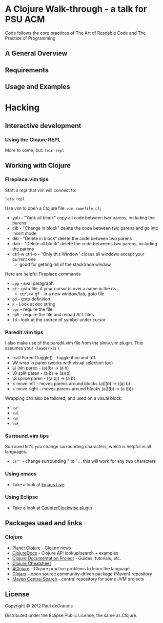 A Clojure Walk-through - a talk for PSU ACM
============================================
Code follows the core practices of The Art of Readable Code and The Practice of Programming 


A General Overview
-------------------


Requirements
------------


Usage and Examples
------------------


Hacking
=======

Interactive development
------------------------

### Using the Clojure REPL

More to come, but: `lein repl`

Working with Clojure
--------------------
### Fireplace.vim tips

Start a repl that vim will connect to:

    lein repl

Use vim to open a Clojure file: `vim somefile.clj`

 * yab - "Yank all block" copy all code between two parens, including the parens
 * cib - "Change in block" delete the code between two parens and go into insert mode
 * dib - "Delete in block" delete the code between two parens
 * dab - "Delete all block" delete the code betweens two parens, including the parens
 * ctrl-w ctrl-o - "Only this Window" closes all windows except your current one
   * good for getting rid of the stacktrace window

Here are helpful Fireplace commands

 * `cpp` - eval paragraph
 * `gf`  - goto file, if your cursor is over a name in the ns
   * `ctrl+w gf` - in a new window/tab, goto file
 * `gd`  - goto definition
 * `K`   - Look at doc string
 * `cpr` - require the file
 * `cpR` - require the file and reload *ALL* files
 * `[d`  - look at the source of symbol under cursor

### Paredit.vim tips

I also make use of the paredit.vim file from the slimv.vim plugin. This assumes your `<leader>` is `\`

 * :call PareditToggle() - toggle it on and off.
 * \W wrap in paren (works with visual selection too)
 * \J join paren - (a)(b) -> (a b)
 * \O split paren - (a b) -> (a)(b)
 * \S splice paren - ((a b)) -> (a b)
 * \< move left - moves parens around blocks (a)|(b) -> ((a) b)
 * \> move right - moves parens around blocks (a|)(b) -> (a (b))

Wrapping can also be tailored, and used on a visual block:

 * `\w"`
 * `\w[`
 * `\w(`
 * `\w{`

### Surround.vim tips

Surround let's you change surrounding characters, which is helpful in all languages.

 * `cs"'` - change surrounding " to '  ... this will work for any two characters


### Using emacs

 * Take a look at [Emacs Live](https://github.com/overtone/emacs-live)


### Using Eclipse

 * Take a look at [CounterClockwise plugin](http://code.google.com/p/counterclockwise/)


Packages used and links
-----------------------

### Clojure

 * [Planet Clojure](http://clojure.in/) - Clojure news
 * [ClojureDocs](http://clojuredocs.org/quickref/Clojure%20Core) - Clojure API lookup/search + examples
 * [Clojure Documentation Project](http://clojure-doc.org/) - Guides, tutorials, etc.
 * [Clojure Cheatsheet](http://jafingerhut.github.io/cheatsheet-clj-1.3/cheatsheet-tiptip-cdocs-summary.html)
 * [4Clojure](http://www.4clojure.com/problems) - Clojure practice problems to learn the language
 * [Clojars](https://clojars.org/) - open source community-driven package (Maven) repository
 * [Maven Central Search](http://search.maven.org/) - central repository for some JVM projects

License
-------
Copyright © 2012 Paul deGrandis

Distributed under the Eclipse Public License, the same as Clojure.

